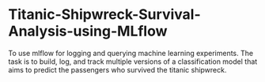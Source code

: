 # Titanic-Shipwreck-Survival-Analysis-using-MLflow
To use mlflow for logging and querying machine learning experiments. The task is to build, log, and track multiple versions of a classification model that aims to predict the passengers who survived the titanic shipwreck.
